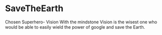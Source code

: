 # SaveTheEarth
Chosen Superhero- Vision
With the mindstone Vision is the wisest one who would be able to easily wield the power of google and save the Earth.
